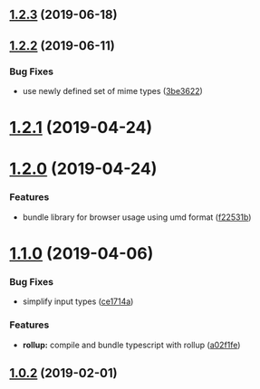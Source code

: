 ## [1.2.3](https://github.com/pascaliske/mime-types/compare/v1.2.2...v1.2.3) (2019-06-18)



## [1.2.2](https://github.com/pascaliske/mime-types/compare/v1.2.1...v1.2.2) (2019-06-11)


### Bug Fixes

* use newly defined set of mime types ([3be3622](https://github.com/pascaliske/mime-types/commit/3be3622))



# [1.2.1](https://github.com/pascaliske/mime-types/compare/v1.2.0...v1.2.1) (2019-04-24)



# [1.2.0](https://github.com/pascaliske/mime-types/compare/v1.1.0...v1.2.0) (2019-04-24)


### Features

* bundle library for browser usage using umd format ([f22531b](https://github.com/pascaliske/mime-types/commit/f22531b))



# [1.1.0](https://github.com/pascaliske/mime-types/compare/v1.0.2...v1.1.0) (2019-04-06)


### Bug Fixes

* simplify input types ([ce1714a](https://github.com/pascaliske/mime-types/commit/ce1714a))


### Features

* **rollup:** compile and bundle typescript with rollup ([a02f1fe](https://github.com/pascaliske/mime-types/commit/a02f1fe))



## [1.0.2](https://github.com/pascaliske/mime-types/compare/v1.0.1...v1.0.2) (2019-02-01)




